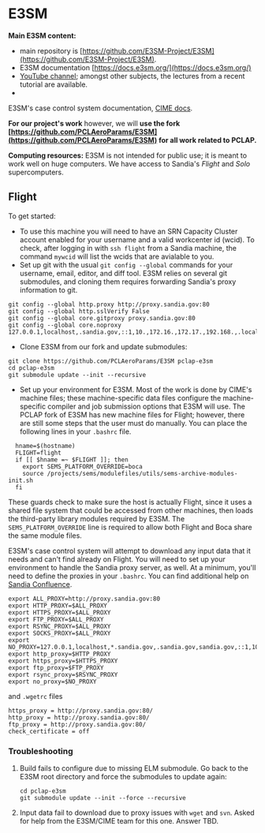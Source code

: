 # E3SM

**Main E3SM content:**

- main repository is [https://github.com/E3SM-Project/E3SM](https://github.com/E3SM-Project/E3SM).
-  E3SM documentation [https://docs.e3sm.org/](https://docs.e3sm.org/)
- [YouTube channel](https://www.youtube.com/@e3sm-project); amongst other subjects, the lectures from a recent tutorial are available.
- 
E3SM's case control system documentation, [CIME docs](https://esmci.github.io/cime/versions/master/html/what_cime/index.html).

**For our project's work** however, we will **use the fork [https://github.com/PCLAeroParams/E3SM](https://github.com/PCLAeroParams/E3SM) for all work related to PCLAP.**

**Computing resources:** E3SM is not intended for public use; it is meant to work well on huge computers.  We have access to Sandia's _Flight_ and _Solo_ supercomputers.

## Flight

To get started:

- To use this machine you will need to have an SRN Capacity Cluster account enabled for your username and a valid workcenter id (wcid).  To check, after logging in with `ssh flight` from a Sandia machine, the command `mywcid` will list the wcids that are avialable to you.
- Set up git with the usual `git config --global` commands for your username, email, editor, and diff tool.  E3SM relies on several git submodules, and cloning them requires forwarding Sandia's proxy information to git.   

```{.bash}
git config --global http.proxy http://proxy.sandia.gov:80
git config --global http.sslVerify False
git config --global core.gitproxy proxy.sandia.gov:80
git config --global core.noproxy 127.0.0.1,localhost,.sandia.gov,::1,10.,172.16.,172.17.,192.168.,.local,169.254/16
```
    
- Clone E3SM from our fork and update submodules: 

```{.bash}
git clone https://github.com/PCLAeroParams/E3SM pclap-e3sm
cd pclap-e3sm
git submodule update --init --recursive
```

- Set up your environment for E3SM.  Most of the work is done by CIME's machine files; these machine-specific data files configure the machine-specific compiler and job submission options that E3SM will use.  The PCLAP fork of E3SM has new machine files for Flight; however, there are still some steps that the user must do manually.  You can place the following lines in your `.bashrc` file.   

```{.bash}
  hname=$(hostname)
  FLIGHT=flight
  if [[ $hname =~ $FLIGHT ]]; then
    export SEMS_PLATFORM_OVERRIDE=boca
    source /projects/sems/modulefiles/utils/sems-archive-modules-init.sh
  fi
```

   These guards check to make sure the host is actually Flight, since it uses a shared file system that could be accessed from other machines, then loads the third-party library modules required by E3SM.  The `SEMS_PLATFORM_OVERRIDE` line is required to allow both Flight and Boca share the same module files.  
    
E3SM's case control system will attempt to download any input data that it needs and can't find already on Flight.  You will need to set up your environment to handle the Sandia proxy server, as well.  At a minimum, you'll need to define the proxies in your `.bashrc`.   You can find additional help on [Sandia Confluence](https://wiki.sandia.gov/pages/viewpage.action?pageId=227381234#SandiaProxyConfiguration,Troubleshooting&HTTPS/SSLinterception-Environmentconfiguration(System-wide)).
    
```{.sh}
export ALL_PROXY=http://proxy.sandia.gov:80
export HTTP_PROXY=$ALL_PROXY
export HTTPS_PROXY=$ALL_PROXY
export FTP_PROXY=$ALL_PROXY
export RSYNC_PROXY=$ALL_PROXY
export SOCKS_PROXY=$ALL_PROXY
export NO_PROXY=127.0.0.1,localhost,*.sandia.gov,.sandia.gov,sandia.gov,::1,10.,172.16.,172.17.,192.168.,*.local,.local,169.254/16
export http_proxy=$HTTP_PROXY
export https_proxy=$HTTPS_PROXY
export ftp_proxy=$FTP_PROXY
export rsync_proxy=$RSYNC_PROXY
export no_proxy=$NO_PROXY
```
    
and `.wgetrc` files
    
```{.bash}
https_proxy = http://proxy.sandia.gov:80/
http_proxy = http://proxy.sandia.gov:80/
ftp_proxy = http://proxy.sandia.gov:80/
check_certificate = off
```
    
    
    
    
### Troubleshooting

1. Build fails to configure due to missing ELM submodule.  Go back to the E3SM root directory and force the submodules to update again:

    ```
    cd pclap-e3sm
    git submodule update --init --force --recursive
    ```
    
2. Input data fail to download due to proxy issues with `wget` and `svn`.  Asked for help from the E3SM/CIME team for this one.  Answer TBD.